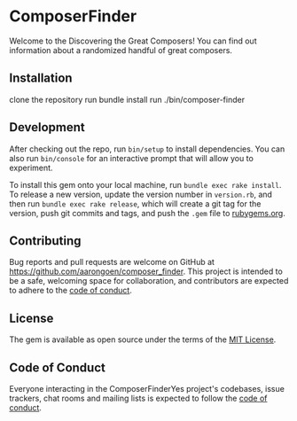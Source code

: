 # ComposerFinder

Welcome to the Discovering the Great Composers! You can find out information about a randomized handful of great composers. 

## Installation

clone the repository
run bundle install
run ./bin/composer-finder

## Development

After checking out the repo, run `bin/setup` to install dependencies. You can also run `bin/console` for an interactive prompt that will allow you to experiment.

To install this gem onto your local machine, run `bundle exec rake install`. To release a new version, update the version number in `version.rb`, and then run `bundle exec rake release`, which will create a git tag for the version, push git commits and tags, and push the `.gem` file to [rubygems.org](https://rubygems.org).

## Contributing

Bug reports and pull requests are welcome on GitHub at https://github.com/aarongoen/composer_finder. This project is intended to be a safe, welcoming space for collaboration, and contributors are expected to adhere to the [code of conduct](https://github.com/aarongoen/composer_finderblob/master/CODE_OF_CONDUCT.md).


## License

The gem is available as open source under the terms of the [MIT License](https://opensource.org/licenses/MIT).

## Code of Conduct

Everyone interacting in the ComposerFinderYes project's codebases, issue trackers, chat rooms and mailing lists is expected to follow the [code of conduct](https://github.com/aarongoen/composer_finder/blob/master/CODE_OF_CONDUCT.md).
